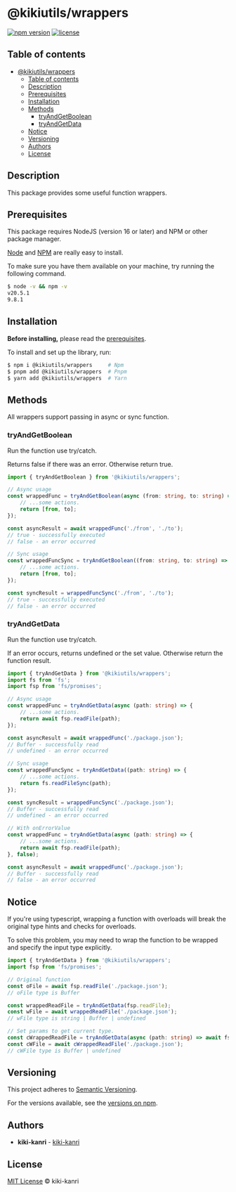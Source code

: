# @kikiutils/wrappers

[![npm version](https://img.shields.io/npm/v/%40kikiutils%2Fwrappers)](https://www.npmjs.com/package/@kikiutils/wrappers)
[![license](https://img.shields.io/npm/l/%40kikiutils%2Fwrappers)](https://www.npmjs.com/package/@kikiutils/wrappers)

## Table of contents

- [@kikiutils/wrappers](#kikiutilswrappers)
  - [Table of contents](#table-of-contents)
  - [Description](#description)
  - [Prerequisites](#prerequisites)
  - [Installation](#installation)
  - [Methods](#methods)
    - [tryAndGetBoolean](#tryandgetboolean)
    - [tryAndGetData](#tryandgetdata)
  - [Notice](#notice)
  - [Versioning](#versioning)
  - [Authors](#authors)
  - [License](#license)

## Description

This package provides some useful function wrappers.

## Prerequisites

This package requires NodeJS (version 16 or later) and NPM or other package manager.

[Node](http://nodejs.org/) and [NPM](https://npmjs.org/) are really easy to install.

To make sure you have them available on your machine,
try running the following command.

```bash
$ node -v && npm -v
v20.5.1
9.8.1
```

## Installation

**Before installing,** please read the [prerequisites](#prerequisites).

To install and set up the library, run:

```bash
$ npm i @kikiutils/wrappers     # Npm
$ pnpm add @kikiutils/wrappers  # Pnpm
$ yarn add @kikiutils/wrappers  # Yarn
```

## Methods

All wrappers support passing in async or sync function.

### tryAndGetBoolean

Run the function use try/catch.

Returns false if there was an error. Otherwise return true.

```typescript
import { tryAndGetBoolean } from '@kikiutils/wrappers';

// Async usage
const wrappedFunc = tryAndGetBoolean(async (from: string, to: string) => {
	// ...some actions.
	return [from, to];
});

const asyncResult = await wrappedFunc('./from', './to');
// true - successfully executed
// false - an error occurred

// Sync usage
const wrappedFuncSync = tryAndGetBoolean((from: string, to: string) => {
	// ...some actions.
	return [from, to];
});

const syncResult = wrappedFuncSync('./from', './to');
// true - successfully executed
// false - an error occurred
```

### tryAndGetData

Run the function use try/catch.

If an error occurs, returns undefined or the set value. Otherwise return the function result.

```typescript
import { tryAndGetData } from '@kikiutils/wrappers';
import fs from 'fs';
import fsp from 'fs/promises';

// Async usage
const wrappedFunc = tryAndGetData(async (path: string) => {
	// ...some actions.
	return await fsp.readFile(path);
});

const asyncResult = await wrappedFunc('./package.json');
// Buffer - successfully read
// undefined - an error occurred

// Sync usage
const wrappedFuncSync = tryAndGetData((path: string) => {
	// ...some actions.
	return fs.readFileSync(path);
});

const syncResult = wrappedFuncSync('./package.json');
// Buffer - successfully read
// undefined - an error occurred

// With onErrorValue
const wrappedFunc = tryAndGetData(async (path: string) => {
	// ...some actions.
	return await fsp.readFile(path);
}, false);

const asyncResult = await wrappedFunc('./package.json');
// Buffer - successfully read
// false - an error occurred
```

## Notice

If you're using typescript, wrapping a function with overloads will break the original type hints and checks for overloads.

To solve this problem, you may need to wrap the function to be wrapped and specify the input type explicitly.

```typescript
import { tryAndGetData } from '@kikiutils/wrappers';
import fsp from 'fs/promises';

// Original function
const oFile = await fsp.readFile('./package.json');
// oFile type is Buffer

const wrappedReadFile = tryAndGetData(fsp.readFile);
const wFile = await wrappedReadFile('./package.json');
// wFile type is string | Buffer | undefined

// Set params to get current type.
const cWrappedReadFile = tryAndGetData(async (path: string) => await fsp.readFile(path));
const cWFile = await cWrappedReadFile('./package.json');
// cWFile type is Buffer | undefined
```

## Versioning
This project adheres to [Semantic Versioning](http://semver.org).

For the versions available, see the [versions on npm](https://www.npmjs.com/package/@kikiutils/fs-extra?activeTab=versions).

## Authors

- **kiki-kanri** - [kiki-kanri](https://github.com/kiki-kanri)

## License

[MIT License](LICENSE) © kiki-kanri
